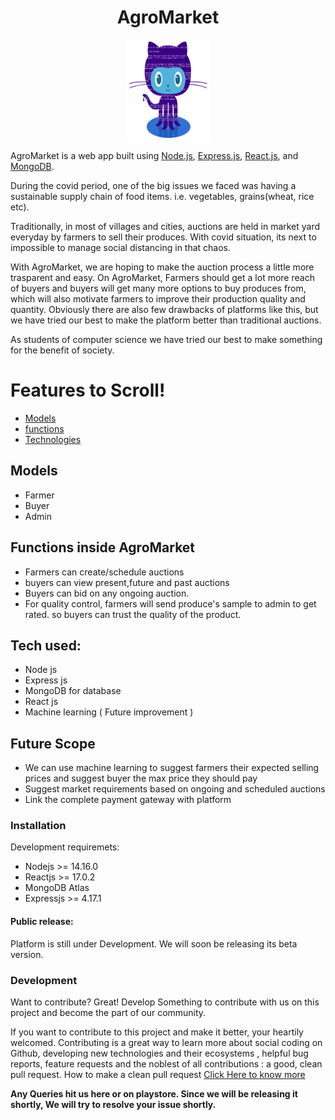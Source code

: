 <h1 align="center">AgroMarket</h1>
<p align="center">
<img src="https://github.com/Pratiknarola/AgroMarket/blob/master/image.png" width="133" height="160"/>
</p>
 

AgroMarket is a web app built using <a href="https://nodejs.org/en/docs/">Node.js</a>, <a href="https://expressjs.com/"> Express.js</a>, <a href="https://reactjs.org/"> React.js</a>, and <a href="https://www.mongodb.com/"> MongoDB</a>. 

During the covid period, one of the big issues we faced was having a sustainable supply chain of food items. i.e. vegetables, grains(wheat, rice etc). 

Traditionally, in most of villages and cities, auctions are held in market yard everyday by farmers to sell their produces. With covid situation, its next to impossible to manage social distancing in that chaos. 

With AgroMarket, we are hoping to make the auction process a little more trasparent and easy. 
On AgroMarket, Farmers should get a lot more reach of buyers and buyers will get many more options to buy produces from, which will also motivate farmers to improve their production quality and quantity. 
Obviously there are also few drawbacks of platforms like this, but we have tried our best to make the platform better than traditional auctions. 

As students of computer science we have tried our best to make something for the benefit of society.

# Features to Scroll!
 
* [Models](https://github.com/Pratiknarola/AgroMarket/blob/master/README.md#L28)
* [functions](https://github.com/Pratiknarola/safesenora/blob/master/README.md#L39)
* [Technologies](https://github.com/Pratiknarola/safesenora/blob/master/README.md#L46)




## Models
* Farmer
* Buyer
* Admin




## Functions inside AgroMarket

* Farmers can create/schedule auctions 
* buyers can view present,future and past auctions
* Buyers can bid on any ongoing auction. 
* For quality control, farmers will send produce's sample to admin to get rated. so buyers can trust the quality of the product. 


## Tech used:
* Node js 
* Express js
* MongoDB for database
* React js 
* Machine learning ( Future improvement ) 

## Future Scope
* We can use machine learning to suggest farmers their expected selling prices and suggest buyer the max price they should pay
* Suggest market requirements based on ongoing and scheduled auctions
* Link  the complete payment gateway with platform 


### Installation

Development requiremets: 
* Nodejs >= 14.16.0
* Reactjs >= 17.0.2
* MongoDB Atlas
* Expressjs >= 4.17.1

#### Public release:
Platform is still under Development. We will soon be releasing its beta version.





### Development

Want to contribute? Great!
Develop Something to contribute with us on this project and become the part of our community.

If you want to contribute to this project and make it better, your heartily welcomed. Contributing is a great way to learn more about social coding on Github, developing new technologies and their ecosystems , helpful bug reports, feature requests and the noblest of all contributions : a good, clean pull request.
How to make a clean pull request
<a href="https://github.com/firstcontributions/first-contributions">Click Here to know more</a>




**Any Queries hit us here or on playstore. Since we will be releasing it shortly, We will try to resolve your issue shortly.**
